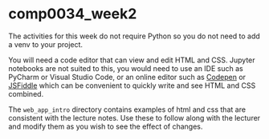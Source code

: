 # comp0034_week2

The activities for this week do not require Python so you do not need to add a venv to your project.

You will need a code editor that can view and edit HTML and CSS. Jupyter notebooks are not suited to this, you would need to use an IDE such as PyCharm or Visual Studio Code, or an online editor such as [Codepen](https://codepen.io) or [JSFiddle](https://jsfiddle.net) which can be convenient to quickly write and see HTML and CSS combined.

The `web_app_intro` directory contains examples of html and css that are consistent with the lecture notes. Use these to follow along with the lecturer and modify them as you wish to see the effect of changes.

